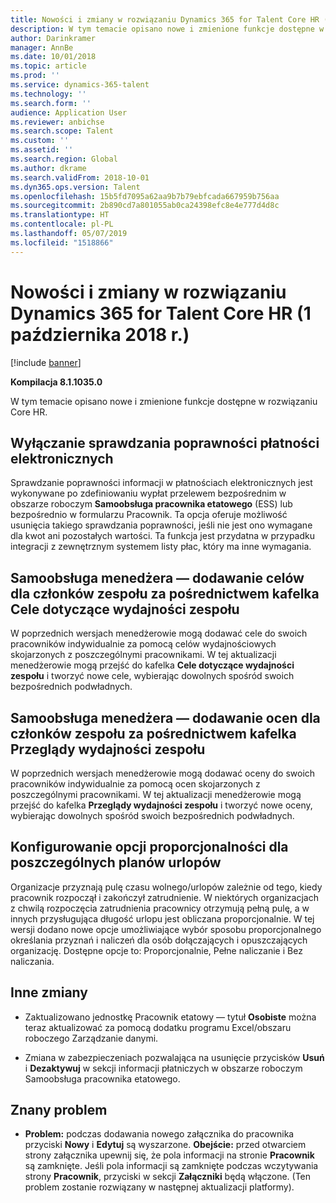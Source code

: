 ```yaml
---
title: Nowości i zmiany w rozwiązaniu Dynamics 365 for Talent Core HR (1 października 2018 r.)
description: W tym temacie opisano nowe i zmienione funkcje dostępne w rozwiązaniu Microsoft Dynamics 365 for Talent Core HR.
author: Darinkramer
manager: AnnBe
ms.date: 10/01/2018
ms.topic: article
ms.prod: ''
ms.service: dynamics-365-talent
ms.technology: ''
ms.search.form: ''
audience: Application User
ms.reviewer: anbichse
ms.search.scope: Talent
ms.custom: ''
ms.assetid: ''
ms.search.region: Global
ms.author: dkrame
ms.search.validFrom: 2018-10-01
ms.dyn365.ops.version: Talent
ms.openlocfilehash: 15b5fd7095a62aa9b7b79ebfcada667959b756aa
ms.sourcegitcommit: 2b890cd7a801055ab0ca24398efc8e4e777d4d8c
ms.translationtype: HT
ms.contentlocale: pl-PL
ms.lasthandoff: 05/07/2019
ms.locfileid: "1518866"
---
```

# <a name="whats-new-or-changed-in-dynamics-365-for-talent-core-hr-october-1-2018"></a>Nowości i zmiany w rozwiązaniu Dynamics 365 for Talent Core HR (1 października 2018 r.)

[!include [banner](includes/banner.md)]

**Kompilacja 8.1.1035.0**

W tym temacie opisano nowe i zmienione funkcje dostępne w rozwiązaniu Core HR.

## <a name="turn-off-electronic-payment-validation"></a>Wyłączanie sprawdzania poprawności płatności elektronicznych

Sprawdzanie poprawności informacji w płatnościach elektronicznych jest wykonywane po zdefiniowaniu wypłat przelewem bezpośrednim w obszarze roboczym **Samoobsługa pracownika etatowego** (ESS) lub bezpośrednio w formularzu Pracownik. Ta opcja oferuje możliwość usunięcia takiego sprawdzania poprawności, jeśli nie jest ono wymagane dla kwot ani pozostałych wartości. Ta funkcja jest przydatna w przypadku integracji z zewnętrznym systemem listy płac, który ma inne wymagania.

## <a name="manager-self-service---add-goals-for-team-members-through-the-team-performance-goals-tile"></a>Samoobsługa menedżera — dodawanie celów dla członków zespołu za pośrednictwem kafelka Cele dotyczące wydajności zespołu

W poprzednich wersjach menedżerowie mogą dodawać cele do swoich pracowników indywidualnie za pomocą celów wydajnościowych skojarzonych z poszczególnymi pracownikami. W tej aktualizacji menedżerowie mogą przejść do kafelka **Cele dotyczące wydajności zespołu** i tworzyć nowe cele, wybierając dowolnych spośród swoich bezpośrednich podwładnych.

## <a name="manager-self-service---add-reviews-for-team-members-through-the-team-performance-reviews-tile"></a>Samoobsługa menedżera — dodawanie ocen dla członków zespołu za pośrednictwem kafelka Przeglądy wydajności zespołu

W poprzednich wersjach menedżerowie mogą dodawać oceny do swoich pracowników indywidualnie za pomocą ocen skojarzonych z poszczególnymi pracownikami. W tej aktualizacji menedżerowie mogą przejść do kafelka **Przeglądy wydajności zespołu** i tworzyć nowe oceny, wybierając dowolnych spośród swoich bezpośrednich podwładnych.

## <a name="configure-proration-options-by-leave-plan"></a>Konfigurowanie opcji proporcjonalności dla poszczególnych planów urlopów

Organizacje przyznają pulę czasu wolnego/urlopów zależnie od tego, kiedy pracownik rozpoczął i zakończył zatrudnienie. W niektórych organizacjach z chwilą rozpoczęcia zatrudnienia pracownicy otrzymują pełną pulę, a w innych przysługująca długość urlopu jest obliczana proporcjonalnie. W tej wersji dodano nowe opcje umożliwiające wybór sposobu proporcjonalnego określania przyznań i naliczeń dla osób dołączających i opuszczających organizację. Dostępne opcje to: Proporcjonalnie, Pełne naliczanie i Bez naliczania.

## <a name="other-changes"></a>Inne zmiany

-   Zaktualizowano jednostkę Pracownik etatowy — tytuł **Osobiste** można teraz aktualizować za pomocą dodatku programu Excel/obszaru roboczego Zarządzanie danymi.

-   Zmiana w zabezpieczeniach pozwalająca na usunięcie przycisków **Usuń** i **Dezaktywuj** w sekcji informacji płatniczych w obszarze roboczym Samoobsługa pracownika etatowego.

## <a name="known-issue"></a>Znany problem

-   **Problem:** podczas dodawania nowego załącznika do pracownika przyciski **Nowy** i **Edytuj** są wyszarzone. **Obejście:** przed otwarciem strony załącznika upewnij się, że pola informacji na stronie **Pracownik** są zamknięte. Jeśli pola informacji są zamknięte podczas wczytywania strony **Pracownik**, przyciski w sekcji **Załączniki** będą włączone. (Ten problem zostanie rozwiązany w następnej aktualizacji platformy).
